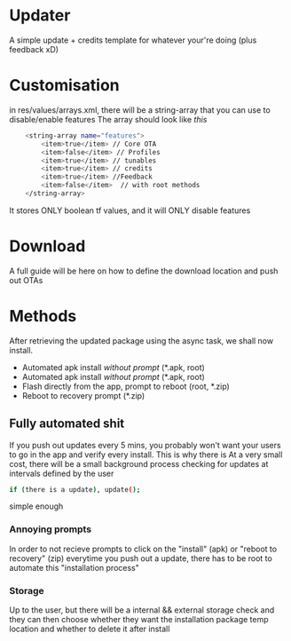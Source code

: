 # Updater
A simple update + credits template for whatever your're doing (plus feedback xD)

# Customisation
in res/values/arrays.xml, there will be a string-array that you can use to disable/enable features
The array should look like *this*
```sh
    <string-array name="features">
        <item>true</item> // Core OTA
        <item>false</item> // Profiles
        <item>true</item> // tunables
        <item>true</item> // credits
        <item>true</item> //Feedback
        <item>false</item>  // with root methods
    </string-array>
```
It stores ONLY boolean tf values, and it will ONLY disable features
# Download
A full guide will be here on how to define the download location and push out OTAs

# Methods
After retrieving the updated package using the async task, we shall now install.
- Automated apk install *without prompt* (*.apk, root) 
- Automated apk install *without prompt* (*.apk, root) 
- Flash directly from the app, prompt to reboot (root, *.zip)
- Reboot to recovery prompt (*.zip)

## Fully automated shit
If you push out updates every 5 mins, you probably won't want your users to go in the app and verify every install. This is why there is 
At a very small cost, there will be a small background process checking for updates at intervals defined by the user
```sh
if (there is a update), update();
```
simple enough

### Annoying prompts
In order to not recieve prompts to click on the "install" (apk) or "reboot to recovery" (zip) everytime you push out a update, there has to be root to automate this "installation process"

### Storage
Up to the user, but there will be a internal && external storage check and they can then choose whether they want the installation package temp location and whether to delete it after install
